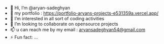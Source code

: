 - 👋 Hi, I’m @aryan-sadeghyan
- 🥸 my portfolio : https://portfolio-aryans-projects-e531359a.vercel.app/
- 👀 I’m interested in all sort of coding activities
- 💞️ I’m looking to collaborate on opensource projects
- 📫 u can reach me by my email : aryansadeghyan54@gmail.com
- ⚡ Fun fact: ...

<!---
aryan-sadeghyan/aryan-sadeghyan is a ✨ special ✨ repository because its `README.md` (this file) appears on your GitHub profile.
You can click the Preview link to take a look at your changes.
--->
